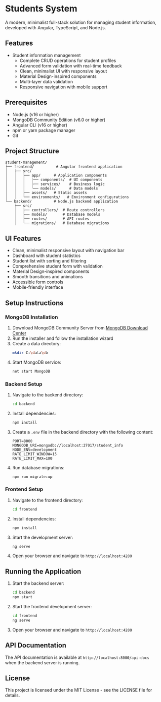 # Students System

A modern, minimalist full-stack solution for managing student information, developed with Angular, TypeScript, and Node.js.

## Features

- Student information management
  - Complete CRUD operations for student profiles
  - Advanced form validation with real-time feedback
  - Clean, minimalist UI with responsive layout
  - Material Design-inspired components
  - Multi-layer data validation
  - Responsive navigation with mobile support

## Prerequisites

- Node.js (v16 or higher)
- MongoDB Community Edition (v6.0 or higher)
- Angular CLI (v16 or higher)
- npm or yarn package manager
- Git

## Project Structure

```
student-management/
├── frontend/          # Angular frontend application
│   ├── src/
│   │   ├── app/      # Application components
│   │   │   ├── components/  # UI components
│   │   │   ├── services/    # Business logic
│   │   │   └── models/      # Data models
│   │   ├── assets/   # Static assets
│   │   └── environments/   # Environment configurations
└── backend/          # Node.js backend application
    ├── src/
    │   ├── controllers/  # Route controllers
    │   ├── models/       # Database models
    │   ├── routes/       # API routes
    │   └── migrations/   # Database migrations
```

## UI Features

- Clean, minimalist responsive layout with navigation bar
- Dashboard with student statistics
- Student list with sorting and filtering
- Comprehensive student form with validation
- Material Design-inspired components
- Smooth transitions and animations
- Accessible form controls
- Mobile-friendly interface

## Setup Instructions

### MongoDB Installation

1. Download MongoDB Community Server from [MongoDB Download Center](https://www.mongodb.com/try/download/community)
2. Run the installer and follow the installation wizard
3. Create a data directory:
   ```bash
   mkdir C:\data\db
   ```
4. Start MongoDB service:
   ```bash
   net start MongoDB
   ```

### Backend Setup

1. Navigate to the backend directory:
   ```bash
   cd backend
   ```

2. Install dependencies:
   ```bash
   npm install
   ```

3. Create a `.env` file in the backend directory with the following content:
   ```
   PORT=8000
   MONGODB_URI=mongodb://localhost:27017/student_info
   NODE_ENV=development
   RATE_LIMIT_WINDOW=15
   RATE_LIMIT_MAX=100
   ```

4. Run database migrations:
   ```bash
   npm run migrate:up
   ```

### Frontend Setup

1. Navigate to the frontend directory:
   ```bash
   cd frontend
   ```

2. Install dependencies:
   ```bash
   npm install
   ```

3. Start the development server:
   ```bash
   ng serve
   ```

4. Open your browser and navigate to `http://localhost:4200`

## Running the Application

1. Start the backend server:
   ```bash
   cd backend
   npm start
   ```

2. Start the frontend development server:
   ```bash
   cd frontend
   ng serve
   ```

3. Open your browser and navigate to `http://localhost:4200`

## API Documentation

The API documentation is available at `http://localhost:8000/api-docs` when the backend server is running.

## License

This project is licensed under the MIT License - see the LICENSE file for details. 